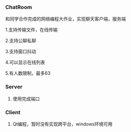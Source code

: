 ### ChatRoom

和同学合作完成的网络编程大作业，实现聊天客户端，服务端

1.支持传输文件，在线传输

2.支持公聊私聊

3.支持窗口抖动

4.可以显示在线列表

5.有人数限制，最多63



### Server

1. 使用完成端口

### Client

1. Qt编程，暂时没有实现跨平台，windows环境可用
